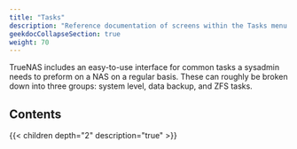 ```yaml
---
title: "Tasks"
description: "Reference documentation of screens within the Tasks menu option."
geekdocCollapseSection: true
weight: 70
---
```


TrueNAS includes an easy-to-use interface for common tasks a sysadmin needs to preform on a NAS on a regular basis.
These can roughly be broken down into three groups: system level, data backup, and ZFS tasks.

## Contents

{{< children depth="2" description="true" >}}
